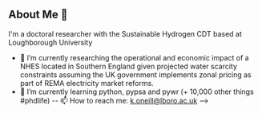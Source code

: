 ## About Me 👋

I'm a doctoral researcher with the Sustainable Hydrogen CDT based at Loughborough University

- 🔭 I’m currently researching the operational and economic impact of a NHES located in Southern England given projected water scarcity constraints assuming the UK government implements zonal pricing as part of REMA electricity market reforms.
- 🌱 I’m currently learning python, pypsa and pywr (+ 10,000 other things #phdlife)
-- 📫 How to reach me: k.oneill@lboro.ac.uk
-->
